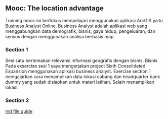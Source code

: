 ## Mooc: The location advantage
Training mooc ini berfokus mempelajari menggunakan aplikasi ArcGIS yaitu Business Analyst Online.
Business Analyst adalah aplikasi web yang menggabungkan data demografik, bisnis, gaya hidup, pengeluaran, dan sensus dengan menggunakan analisa berbasis map.
### Section 1
Sesi satu bertemakan relevansi informasi geografis dengan bisnis. Bisnis 
Pada exsercise sesi 1 saya mengerjakan project Sixth Consolidated Expansion menggunakan aplikasi business analyst. Exercise section 1 mengajarkan cara menampilkan data lokasi cabang dan headquarter bank dummy yang sudah disiapkan untuk materi latihan. Selain menampilkan lokasi.
### Section 2
 


[md file guide](https://guides.github.com/features/mastering-markdown/)
